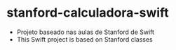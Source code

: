 # stanford-calculadora-swift

- Projeto baseado nas aulas de Stanford de Swift
- This Swift project is based on Stanford classes
